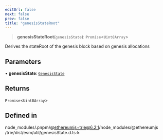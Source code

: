 ```yaml
---
editUrl: false
next: false
prev: false
title: "genesisStateRoot"
---
```


> **genesisStateRoot**(`genesisState`): `Promise`\<`Uint8Array`\>

Derives the stateRoot of the genesis block based on genesis allocations

## Parameters

• **genesisState**: [`GenesisState`](/reference/tevm/utils/interfaces/genesisstate/)

## Returns

`Promise`\<`Uint8Array`\>

## Defined in

node\_modules/.pnpm/@ethereumjs+trie@6.2.1/node\_modules/@ethereumjs/trie/dist/esm/util/genesisState.d.ts:5
